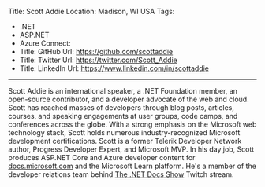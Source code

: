 Title: Scott Addie
Location: Madison, WI USA
Tags:
  - .NET
  - ASP.NET
  - Azure
Connect:
  - Title: GitHub
    Url: https://github.com/scottaddie
  - Title: Twitter
    Url: https://twitter.com/Scott_Addie
  - Title: LinkedIn
    Url: https://www.linkedin.com/in/scottaddie
---
Scott Addie is an international speaker, a .NET Foundation member, an open-source contributor, and a developer advocate of the web and cloud. Scott has reached masses of developers through blog posts, articles, courses, and speaking engagements at user groups, code camps, and conferences across the globe. With a strong emphasis on the Microsoft web technology stack, Scott holds numerous industry-recognized Microsoft development certifications. Scott is a former Telerik Developer Network author, Progress Developer Expert, and Microsoft MVP. In his day job, Scott produces ASP.NET Core and Azure developer content for [docs.microsoft.com](https://docs.microsoft.com) and the Microsoft Learn platform. He's a member of the developer relations team behind [The .NET Docs Show](https://dotnetdocs.dev) Twitch stream.
